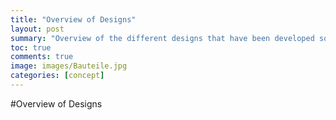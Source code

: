 ```yaml
---
title: "Overview of Designs"
layout: post
summary: "Overview of the different designs that have been developed so far."
toc: true
comments: true
image: images/Bauteile.jpg
categories: [concept]
---
```

#Overview of Designs

